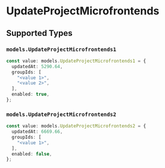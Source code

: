 # UpdateProjectMicrofrontends


## Supported Types

### `models.UpdateProjectMicrofrontends1`

```typescript
const value: models.UpdateProjectMicrofrontends1 = {
  updatedAt: 5290.64,
  groupIds: [
    "<value 1>",
    "<value 2>",
  ],
  enabled: true,
};
```

### `models.UpdateProjectMicrofrontends2`

```typescript
const value: models.UpdateProjectMicrofrontends2 = {
  updatedAt: 6669.66,
  groupIds: [
    "<value 1>",
  ],
  enabled: false,
};
```

